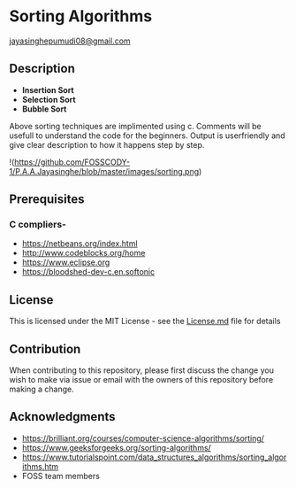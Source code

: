 # Sorting Algorithms

jayasinghepumudi08@gmail.com

## Description

* **Insertion Sort**
* **Selection Sort**
* **Bubble Sort**

Above sorting techniques are implimented using c. Comments will be usefull to understand the code for the beginners. Output is userfriendly and give clear description to how it happens step by step.
   
!(https://github.com/FOSSCODY-1/P.A.A.Jayasinghe/blob/master/images/sorting.png)
  
## Prerequisites
  
  ### C compliers-
 * https://netbeans.org/index.html
 * http://www.codeblocks.org/home
 * https://www.eclipse.org
 * https://bloodshed-dev-c.en.softonic
 
 
 ## License
 This is licensed under the MIT License - see the [License.md](https://github.com/FOSSCODY-1/P.A.A.Jayasinghe/blob/master/license.txt) file for details
 
 
 ## Contribution
  When contributing to this repository, please first discuss the change you wish to make via issue or email with the owners of this repository before making a change.
           
 ## Acknowledgments
 
 * https://brilliant.org/courses/computer-science-algorithms/sorting/
 * https://www.geeksforgeeks.org/sorting-algorithms/
 * https://www.tutorialspoint.com/data_structures_algorithms/sorting_algorithms.htm
 * FOSS team members
 

